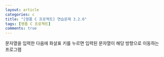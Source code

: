 ```yaml
---
layout: article
categories: c
title: "[명품 C 프로젝트] 연습문제 3.2.6"
tags: [명품 C 프로젝트]
comments: true
---
```


문자열을 입력한 다음에 화살표 키를 누르면 입력된 문자열이 해당 방향으로 이동하는 프로그램

<script src="https://gist.github.com/junne47/399e033a0bd8fce4206863140d8df432.js"></script>
